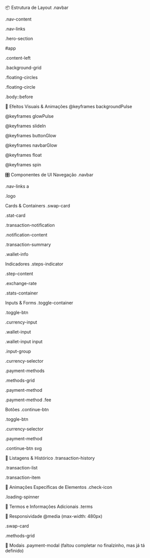 📦 Estrutura de Layout
.navbar

.nav-content

.nav-links

.hero-section

#app

.content-left

.background-grid

.floating-circles

.floating-circle

.body::before

🎨 Efeitos Visuais & Animações
@keyframes backgroundPulse

@keyframes glowPulse

@keyframes slideIn

@keyframes buttonGlow

@keyframes navbarGlow

@keyframes float

@keyframes spin

🎛️ Componentes de UI
Navegação
.navbar

.nav-links a

.logo

Cards & Containers
.swap-card

.stat-card

.transaction-notification

.notification-content

.transaction-summary

.wallet-info

Indicadores
.steps-indicator

.step-content

.exchange-rate

.stats-container

Inputs & Forms
.toggle-container

.toggle-btn

.currency-input

.wallet-input

.wallet-input input

.input-group

.currency-selector

.payment-methods

.methods-grid

.payment-method

.payment-method .fee

Botões
.continue-btn

.toggle-btn

.currency-selector

.payment-method

.continue-btn svg

📃 Listagens & Histórico
.transaction-history

.transaction-list

.transaction-item

📍 Animações Específicas de Elementos
.check-icon

.loading-spinner

📜 Termos e Informações Adicionais
.terms

📱 Responsividade
@media (max-width: 480px)

.swap-card

.methods-grid

📑 Modais
.payment-modal (faltou completar no finalzinho, mas já tá definido)

